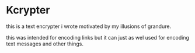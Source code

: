# Kcrypter

this is a text encrypter i wrote motivated by my illusions of grandure.

this was intended for encoding links but it can just as wel used for encoding text messages and other things.
